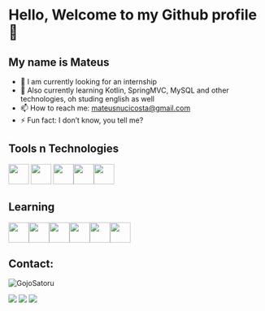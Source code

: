 # Hello, Welcome to my Github profile 👋
## My name is Mateus 


- 🔭 I am currently looking for an internship
- 🌱 Also currently learning Kotlin, SpringMVC, MySQL and other technologies, oh studing english as well
- 📫 How to reach me: mateusnucicosta@gmail.com
- ⚡ Fun fact: I don’t know, you tell me?

## Tools n Technologies

<img src="https://cdn.jsdelivr.net/gh/devicons/devicon@latest/icons/java/java-original.svg" width = 40 /> <img src="https://cdn.jsdelivr.net/gh/devicons/devicon@latest/icons/json/json-original.svg" width = 40/> <img src="https://cdn.jsdelivr.net/gh/devicons/devicon@latest/icons/javascript/javascript-original.svg" width = 40/><img src="https://cdn.jsdelivr.net/gh/devicons/devicon@latest/icons/html5/html5-original.svg" width = 40/><img src="https://cdn.jsdelivr.net/gh/devicons/devicon@latest/icons/css3/css3-original.svg" width = 40/>
          

## Learning

 
<img src="https://cdn.jsdelivr.net/gh/devicons/devicon@latest/icons/mysql/mysql-original.svg" width = 40/><img src="https://cdn.jsdelivr.net/gh/devicons/devicon@latest/icons/spring/spring-original-wordmark.svg" width = 40/><img src="https://cdn.jsdelivr.net/gh/devicons/devicon@latest/icons/git/git-original.svg" width = 40/><img src="https://cdn.jsdelivr.net/gh/devicons/devicon@latest/icons/github/github-original.svg" width = 40/><img src="https://cdn.jsdelivr.net/gh/devicons/devicon@latest/icons/hibernate/hibernate-original-wordmark.svg" width = 40/><img src="https://cdn.jsdelivr.net/gh/devicons/devicon@latest/icons/kotlin/kotlin-original.svg" width = 40/>
          
          

          
          
## Contact:

![GojoSatoru](https://github.com/mateusnuci/mateusnuci/assets/98439022/2b80fea3-afb5-48a3-990b-64549d549fd4)

<div>
<a href="https://instagram.com/mateussnuci" target="_blank"><img loading="lazy" src="https://img.shields.io/badge/-Instagram-%23E4405F?style=for-the-badge&logo=instagram&logoColor=white" target="_blank"></a>
<a href = "mateusnucicosta@gmail.com"><img loading="lazy" src="https://img.shields.io/badge/Gmail-D14836?style=for-the-badge&logo=gmail&logoColor=white" target="_blank"></a>
<a href="https://www.linkedin.com/in/mateusnuci" target="_blank"><img loading="lazy" src="https://img.shields.io/badge/-LinkedIn-%230077B5?style=for-the-badge&logo=linkedin&logoColor=white" target="_blank"></a>   
</div>    


          
